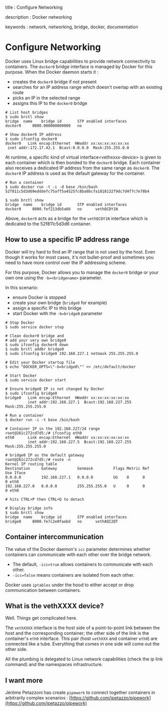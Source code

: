 title
:   Configure Networking

description
:   Docker networking

keywords
:   network, networking, bridge, docker, documentation

Configure Networking
====================

Docker uses Linux bridge capabilities to provide network connectivity to
containers. The `docker0` bridge interface is managed by Docker for this
purpose. When the Docker daemon starts it :

-   creates the `docker0` bridge if not present
-   searches for an IP address range which doesn't overlap with an
    existing route
-   picks an IP in the selected range
-   assigns this IP to the `docker0` bridge

~~~~ {.sourceCode .bash}
# List host bridges
$ sudo brctl show
bridge  name    bridge id       STP enabled interfaces
docker0     8000.000000000000   no  

# Show docker0 IP address
$ sudo ifconfig docker0
docker0   Link encap:Ethernet  HWaddr xx:xx:xx:xx:xx:xx
 inet addr:172.17.42.1  Bcast:0.0.0.0  Mask:255.255.0.0
~~~~

At runtime, a specific kind of virtual interface\<vethxxxx-device\> is
given to each container which is then bonded to the `docker0` bridge.
Each container also receives a dedicated IP address from the same range
as `docker0`. The `docker0` IP address is used as the default gateway
for the container.

~~~~ {.sourceCode .bash}
# Run a container
$ sudo docker run -t -i -d base /bin/bash
52f811c5d3d69edddefc75aff5a4525fc8ba8bcfa1818132f9dc7d4f7c7e78b4

$ sudo brctl show
bridge  name    bridge id       STP enabled interfaces
docker0     8000.fef213db5a66   no      vethQCDY1N
~~~~

Above, `docker0` acts as a bridge for the `vethQCDY1N` interface which
is dedicated to the 52f811c5d3d6 container.

How to use a specific IP address range
--------------------------------------

Docker will try hard to find an IP range that is not used by the host.
Even though it works for most cases, it's not bullet-proof and sometimes
you need to have more control over the IP addressing scheme.

For this purpose, Docker allows you to manage the `docker0` bridge or
your own one using the `-b=<bridgename>` parameter.

In this scenario:

-   ensure Docker is stopped
-   create your own bridge (`bridge0` for example)
-   assign a specific IP to this bridge
-   start Docker with the `-b=bridge0` parameter

~~~~ {.sourceCode .bash}
# Stop Docker
$ sudo service docker stop

# Clean docker0 bridge and
# add your very own bridge0
$ sudo ifconfig docker0 down
$ sudo brctl addbr bridge0
$ sudo ifconfig bridge0 192.168.227.1 netmask 255.255.255.0

# Edit your Docker startup file
$ echo "DOCKER_OPTS=\"-b=bridge0\"" >> /etc/default/docker 

# Start Docker 
$ sudo service docker start

# Ensure bridge0 IP is not changed by Docker
$ sudo ifconfig bridge0
bridge0   Link encap:Ethernet  HWaddr xx:xx:xx:xx:xx:xx
          inet addr:192.168.227.1  Bcast:192.168.227.255  Mask:255.255.255.0

# Run a container
$ docker run -i -t base /bin/bash

# Container IP in the 192.168.227/24 range
root@261c272cd7d5:/# ifconfig eth0
eth0      Link encap:Ethernet  HWaddr xx:xx:xx:xx:xx:xx
          inet addr:192.168.227.5  Bcast:192.168.227.255  Mask:255.255.255.0

# bridge0 IP as the default gateway
root@261c272cd7d5:/# route -n
Kernel IP routing table
Destination     Gateway         Genmask         Flags Metric Ref    Use Iface
0.0.0.0         192.168.227.1   0.0.0.0         UG    0      0        0 eth0
192.168.227.0   0.0.0.0         255.255.255.0   U     0      0        0 eth0

# hits CTRL+P then CTRL+Q to detach

# Display bridge info 
$ sudo brctl show
bridge  name    bridge id       STP enabled interfaces
bridge0     8000.fe7c2e0faebd   no      vethAQI2QT
~~~~

Container intercommunication
----------------------------

The value of the Docker daemon's `icc` parameter determines whether
containers can communicate with each other over the bridge network.

-   The default, `-icc=true` allows containers to communicate with each
    other.
-   `-icc=false` means containers are isolated from each other.

Docker uses `iptables` under the hood to either accept or drop
communication between containers.

What is the vethXXXX device?
----------------------------

Well. Things get complicated here.

The `vethXXXX` interface is the host side of a point-to-point link
between the host and the corresponding container; the other side of the
link is the container's `eth0` interface. This pair (host `vethXXX` and
container `eth0`) are connected like a tube. Everything that comes in
one side will come out the other side.

All the plumbing is delegated to Linux network capabilities (check the
ip link command) and the namespaces infrastructure.

I want more
-----------

Jérôme Petazzoni has create `pipework` to connect together containers in
arbitrarily complex scenarios :
[https://github.com/jpetazzo/pipework](https://github.com/jpetazzo/pipework)
